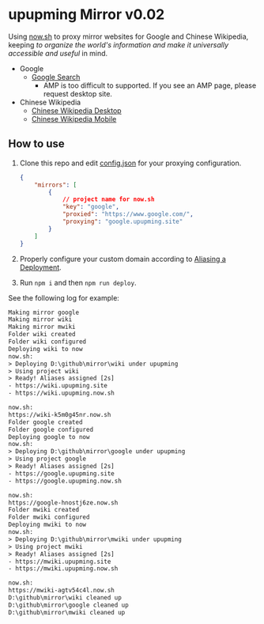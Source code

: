 # upupming Mirror v0.02

Using [now.sh](https://zeit.co/) to proxy mirror websites for Google and Chinese Wikipedia, keeping _to organize the world's information and make it universally accessible and useful_ in mind.

- Google
  - [Google Search][1]
    - AMP is too difficult to supported. If you see an AMP page, please request desktop site.
  <!-- - [Google Scholar][2]
  - [Google Maps][3]
  - [Google Translate][4]
  - [Google Docs][5]
  - [Google Codejam][8] -->
  <!-- - All other subdomains of google.com -->
- Chinese Wikipedia
  - [Chinese Wikipedia Desktop][7]
  - [Chinese Wikipedia Mobile][6]

[1]: https://google.upupming.site/
[2]: https://scholar.google.upupming.site/
[3]: https://maps.google.upupming.site
[4]: https://translate.google.upupming.site/
[5]: https://docs.google.upupming.site
[6]: https://mwiki.upupming.site/w/index.php?title=Wikipedia:%E9%A6%96%E9%A1%B5&mobileaction=toggle_view_mobile
[7]: https://wiki.upupming.site/w/index.php?title=Wikipedia:%E9%A6%96%E9%A1%B5&mobileaction=toggle_view_desktop
[8]: https://code.google.upupming.site/codejam/

## How to use

1. Clone this repo and edit [config.json](config.json) for your proxying configuration.

    ```json
    {
        "mirrors": [
            {
                // project name for now.sh
                "key": "google",
                "proxied": "https://www.google.com/",
                "proxying": "google.upupming.site"
            }
        ]
    }
    ```

2. Properly configure your custom domain according to [Aliasing a Deployment](https://zeit.co/docs/v2/domains-and-aliases/aliasing-a-deployment/).
3. Run `npm i` and then `npm run deploy`.

See the following log for example:

```txt
Making mirror google
Making mirror wiki
Making mirror mwiki
Folder wiki created
Folder wiki configured
Deploying wiki to now
now.sh: 
> Deploying D:\github\mirror\wiki under upupming
> Using project wiki
> Ready! Aliases assigned [2s]
- https://wiki.upupming.site
- https://wiki.upupming.now.sh

now.sh: 
https://wiki-k5m0g45nr.now.sh
Folder google created
Folder google configured
Deploying google to now
now.sh: 
> Deploying D:\github\mirror\google under upupming
> Using project google
> Ready! Aliases assigned [2s]
- https://google.upupming.site
- https://google.upupming.now.sh

now.sh: 
https://google-hnostj6ze.now.sh
Folder mwiki created
Folder mwiki configured
Deploying mwiki to now
now.sh: 
> Deploying D:\github\mirror\mwiki under upupming
> Using project mwiki
> Ready! Aliases assigned [2s]
- https://mwiki.upupming.site
- https://mwiki.upupming.now.sh

now.sh: 
https://mwiki-agtv54c4l.now.sh
D:\github\mirror\wiki cleaned up
D:\github\mirror\google cleaned up
D:\github\mirror\mwiki cleaned up
```